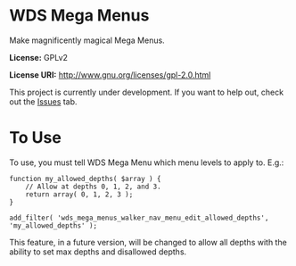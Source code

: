 # WDS Mega Menus

Make magnificently magical Mega Menus.

**License:**           GPLv2

**License URI:**       http://www.gnu.org/licenses/gpl-2.0.html

This project is currently under development. If you want to help out,
check out the [Issues](https://github.com/WebDevStudios/WDS-Mega-Menu/issues) tab.

# To Use

To use, you must tell WDS Mega Menu which menu levels to apply to. E.g.:

```
function my_allowed_depths( $array ) {
	// Allow at depths 0, 1, 2, and 3.
	return array( 0, 1, 2, 3 );
}

add_filter( 'wds_mega_menus_walker_nav_menu_edit_allowed_depths', 'my_allowed_depths' );
```

This feature, in a future version, will be changed to allow all depths with
the ability to set max depths and disallowed depths.
